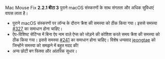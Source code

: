 Mac Mouse Fix __2.2.1 बीटा 3__ पुराने macOS संस्करणों के साथ संगतता और अधिक सुविधाएं वापस लाता है।

- पुराने macOS संस्करणों पर लॉन्च के दौरान क्रैश की समस्या को ठीक किया गया। इससे समस्या [#327](https://github.com/noah-nuebling/mac-mouse-fix/issues/327) का समाधान होना चाहिए।
- ऐप-विशिष्ट सेटिंग्स में बिना ऐप नाम वाले ऐप्स को जोड़ने की कोशिश करते समय क्रैश की समस्या को ठीक किया गया। इससे समस्या [#241](https://github.com/noah-nuebling/mac-mouse-fix/issues/241) का समाधान होना चाहिए। विशेष धन्यवाद [jeongtae](https://github.com/jeongtae) को जिन्होंने समस्या को समझने में बहुत मदद की!
- अन्य छोटी बग फिक्स और आंतरिक सुधार।